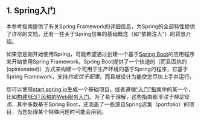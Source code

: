 ## 1. Spring入门

本参考指南提供了有关Spring Framework的详细信息，为Spring的全部特性提供了详尽的文档，还有一些关于Spring信奉的基础概念（如“依赖注入”）的背景介绍。

如果您是刚开始使用Spring，可能希望通过创建一个基于[Spring Boot](http://projects.spring.io/spring-boot/)的应用程序来开始使用Spring Framework。Spring Boot提供了一个快速的（而且固执的(opinionated)）方式来构建一个可用于生产环境的基于Spring的程序，它基于Spring Framework，支持*约定优于配置*，而且被设计为能使您尽快上手并运行。

您可以使用[start.spring.io](http://start.spring.io/)生成一个基础项目，或者遵循[“入门”指南](https://spring.io/guides)中的某一个，比如[构建REST风格的Web服务入门](https://spring.io/guides/gs/rest-service/)。为了易于理解，这些指南都*专注于特定任务*，其中多数基于Spring Boot，还涵盖了一些源自Spring选集（portfolio）的项目，当您处理某个特殊问题时可能会用到。

